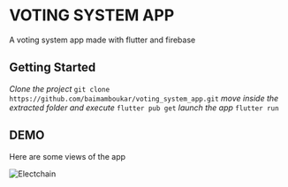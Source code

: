 # VOTING SYSTEM APP

A voting system app made with flutter and firebase

## Getting Started
*Clone the project* `git clone https://github.com/baimamboukar/voting_system_app.git`
*move inside the extracted folder and execute* `flutter pub get`
*launch the app* `flutter run`

## DEMO
Here are some views of the app

![Electchain](https://user-images.githubusercontent.com/49169158/124393913-bb73ee00-dcf4-11eb-9845-2af9dc7c5a31.png)

